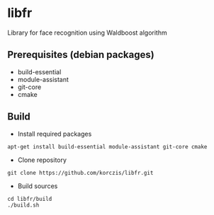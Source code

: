 # libfr

Library for face recognition using Waldboost algorithm

## Prerequisites (debian packages)

*  build-essential 
*  module-assistant
*  git-core
*  cmake

## Build

* Install required packages

```
apt-get install build-essential module-assistant git-core cmake
```

* Clone repository

```
git clone https://github.com/korczis/libfr.git
```

* Build sources

```
cd libfr/build
./build.sh
```
